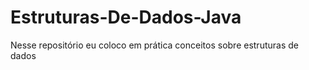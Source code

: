 # Estruturas-De-Dados-Java
Nesse repositório eu coloco em prática conceitos sobre estruturas de dados 
